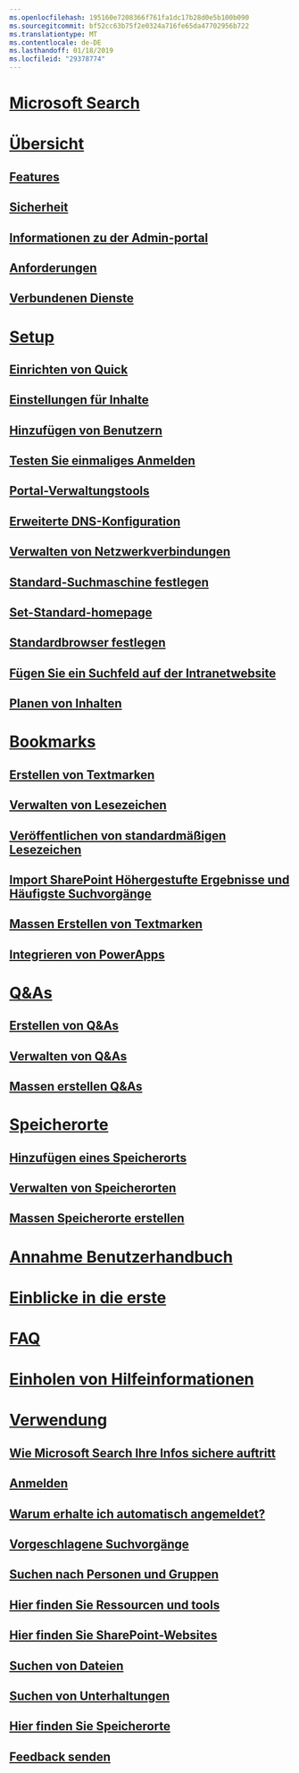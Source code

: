 ```yaml
---
ms.openlocfilehash: 195160e7208366f761fa1dc17b28d0e5b100b090
ms.sourcegitcommit: bf52cc63b75f2e0324a716fe65da47702956b722
ms.translationtype: MT
ms.contentlocale: de-DE
ms.lasthandoff: 01/18/2019
ms.locfileid: "29378774"
---
```

# [Microsoft Search](microsoft-search.md)
# [Übersicht](why-microsoft-search.md)
## [Features](features.md)
## [Sicherheit](security.md)
## [Informationen zu der Admin-portal](about-the-admin-portal.md)
## [Anforderungen](requirements.md)
## [Verbundenen Dienste](connected-services.md)
# [Setup](set-up-microsoft-search.md)
## [Einrichten von Quick](quick-set-up.md)
## [Einstellungen für Inhalte](content-settings.md)
## [Hinzufügen von Benutzern](add-users.md)
## [Testen Sie einmaliges Anmelden](test-single-sign-on.md)
## [Portal-Verwaltungstools](admin-portal-tools.md)
## [Erweiterte DNS-Konfiguration](advanced-dns-configuration.md)
## [Verwalten von Netzwerkverbindungen](manage-network-connections.md)
## [Standard-Suchmaschine festlegen](set-default-search-engine.md)
## [Set-Standard-homepage](set-default-homepage.md)
## [Standardbrowser festlegen](set-default-browser.md)
## [Fügen Sie ein Suchfeld auf der Intranetwebsite](add-a-search-box-to-your-intranet-site.md)
## [Planen von Inhalten](plan-your-content.md)
# [Bookmarks](create-and-manage-bookmarks.md)
## [Erstellen von Textmarken](create-bookmarks.md)
## [Verwalten von Lesezeichen](manage-bookmarks.md)
## [Veröffentlichen von standardmäßigen Lesezeichen](publish-default-bookmarks.md)
## [Import SharePoint Höhergestufte Ergebnisse und Häufigste Suchvorgänge](import-sharepoint-promoted-results-and-top-queries.md)
## [Massen Erstellen von Textmarken](bulk-create-bookmarks.md)
## [Integrieren von PowerApps](integrate-powerapps.md)
# [Q&As](create-and-manage-qas.md)
## [Erstellen von Q&As](create-qas.md)
## [Verwalten von Q&As](manage-qas.md)
## [Massen erstellen Q&As](bulk-create-qas.md)
# [Speicherorte](locations.md)
## [Hinzufügen eines Speicherorts](add-a-location.md)
## [Verwalten von Speicherorten](manage-locations.md)
## [Massen Speicherorte erstellen](bulk-create-locations.md)
# [Annahme Benutzerhandbuch](user-adoption-guide.md)
# [Einblicke in die erste](get-insights.md)
# [FAQ](faqs.md)
# [Einholen von Hilfeinformationen](get-support.md)
# [Verwendung](use/about-microsoft-search.md)
## [Wie Microsoft Search Ihre Infos sichere auftritt](use/how-microsoft-search-keeps-your-info-secure.md)
## [Anmelden](use/sign-in.md)
## [Warum erhalte ich automatisch angemeldet?](use/why-am-i-automatically-signed-in.md)
## [Vorgeschlagene Suchvorgänge](use/suggested-searches.md)
## [Suchen nach Personen und Gruppen](use/find-people-and-groups.md)
## [Hier finden Sie Ressourcen und tools](use/find-resources-tools-and-more.md)
## [Hier finden Sie SharePoint-Websites](use/find-sharepoint-sites.md)
## [Suchen von Dateien](use/find-files.md)
## [Suchen von Unterhaltungen](use/find-conversations.md)
## [Hier finden Sie Speicherorte](use/find-locations.md)
## [Feedback senden](use/send-feedback.md)
